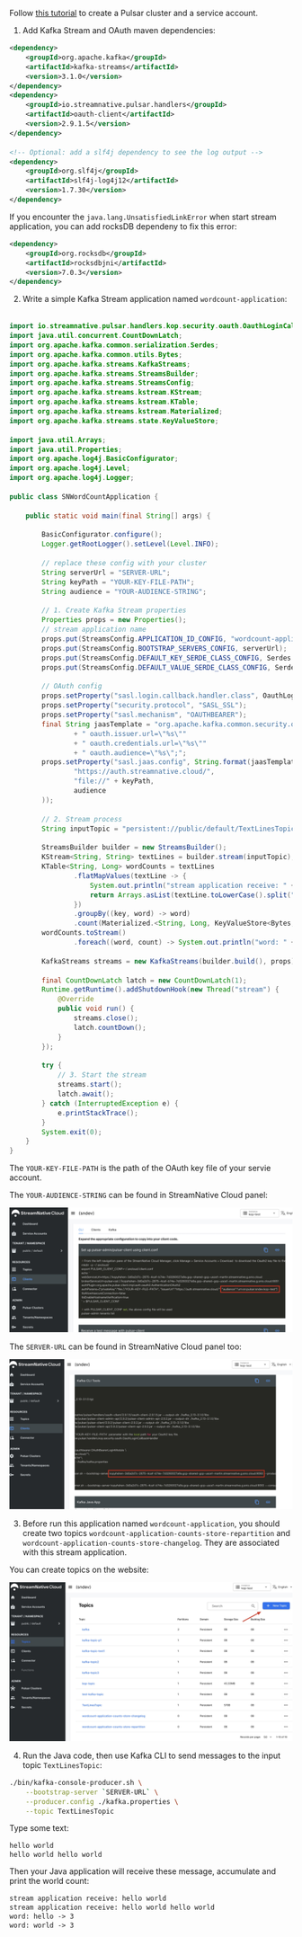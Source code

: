 
Follow [this tutorial](https://www.notion.so/streamnativeio/StreamNative-Cloud-for-Kafka-DRAFT-6aa74659b5f5495883beaa88e21eabc6) to create a Pulsar cluster and a service account.

1. Add Kafka Stream and OAuth maven dependencies:

```xml
<dependency>
    <groupId>org.apache.kafka</groupId>
    <artifactId>kafka-streams</artifactId>
    <version>3.1.0</version>
</dependency>
<dependency>
    <groupId>io.streamnative.pulsar.handlers</groupId>
    <artifactId>oauth-client</artifactId>
    <version>2.9.1.5</version>
</dependency>

<!-- Optional: add a slf4j dependency to see the log output -->
<dependency>
    <groupId>org.slf4j</groupId>
    <artifactId>slf4j-log4j12</artifactId>
    <version>1.7.30</version>
</dependency>
```

If you encounter the `java.lang.UnsatisfiedLinkError` when start stream application, you can add rocksDB dependeny to fix this error:

```xml
<dependency>
    <groupId>org.rocksdb</groupId>
    <artifactId>rocksdbjni</artifactId>
    <version>7.0.3</version>
</dependency>
```


2. Write a simple Kafka Stream application named `wordcount-application`:

```java

import io.streamnative.pulsar.handlers.kop.security.oauth.OauthLoginCallbackHandler;
import java.util.concurrent.CountDownLatch;
import org.apache.kafka.common.serialization.Serdes;
import org.apache.kafka.common.utils.Bytes;
import org.apache.kafka.streams.KafkaStreams;
import org.apache.kafka.streams.StreamsBuilder;
import org.apache.kafka.streams.StreamsConfig;
import org.apache.kafka.streams.kstream.KStream;
import org.apache.kafka.streams.kstream.KTable;
import org.apache.kafka.streams.kstream.Materialized;
import org.apache.kafka.streams.state.KeyValueStore;

import java.util.Arrays;
import java.util.Properties;
import org.apache.log4j.BasicConfigurator;
import org.apache.log4j.Level;
import org.apache.log4j.Logger;

public class SNWordCountApplication {

    public static void main(final String[] args) {

        BasicConfigurator.configure();
        Logger.getRootLogger().setLevel(Level.INFO);

        // replace these config with your cluster
        String serverUrl = "SERVER-URL";
        String keyPath = "YOUR-KEY-FILE-PATH";
        String audience = "YOUR-AUDIENCE-STRING";

        // 1. Create Kafka Stream properties
        Properties props = new Properties();
        // stream application name
        props.put(StreamsConfig.APPLICATION_ID_CONFIG, "wordcount-application");
        props.put(StreamsConfig.BOOTSTRAP_SERVERS_CONFIG, serverUrl);
        props.put(StreamsConfig.DEFAULT_KEY_SERDE_CLASS_CONFIG, Serdes.String().getClass());
        props.put(StreamsConfig.DEFAULT_VALUE_SERDE_CLASS_CONFIG, Serdes.String().getClass());

        // OAuth config
        props.setProperty("sasl.login.callback.handler.class", OauthLoginCallbackHandler.class.getName());
        props.setProperty("security.protocol", "SASL_SSL");
        props.setProperty("sasl.mechanism", "OAUTHBEARER");
        final String jaasTemplate = "org.apache.kafka.common.security.oauthbearer.OAuthBearerLoginModule required"
                + " oauth.issuer.url=\"%s\""
                + " oauth.credentials.url=\"%s\""
                + " oauth.audience=\"%s\";";
        props.setProperty("sasl.jaas.config", String.format(jaasTemplate,
                "https://auth.streamnative.cloud/",
                "file://" + keyPath,
                audience
        ));

        // 2. Stream process
        String inputTopic = "persistent://public/default/TextLinesTopic";

        StreamsBuilder builder = new StreamsBuilder();
        KStream<String, String> textLines = builder.stream(inputTopic);
        KTable<String, Long> wordCounts = textLines
                .flatMapValues(textLine -> {
                    System.out.println("stream application receive: " + textLine);
                    return Arrays.asList(textLine.toLowerCase().split("\\W+"));
                })
                .groupBy((key, word) -> word)
                .count(Materialized.<String, Long, KeyValueStore<Bytes, byte[]>>as("counts-store"));
        wordCounts.toStream()
                .foreach((word, count) -> System.out.println("word: " + word + " -> " + count));

        KafkaStreams streams = new KafkaStreams(builder.build(), props);

        final CountDownLatch latch = new CountDownLatch(1);
        Runtime.getRuntime().addShutdownHook(new Thread("stream") {
            @Override
            public void run() {
                streams.close();
                latch.countDown();
            }
        });

        try {
            // 3. Start the stream
            streams.start();
            latch.await();
        } catch (InterruptedException e) {
            e.printStackTrace();
        }
        System.exit(0);
    }
}
```

The `YOUR-KEY-FILE-PATH` is the path of the OAuth key file of your servie account.

The `YOUR-AUDIENCE-STRING` can be found in StreamNative Cloud panel:

![](./images/audience.jpg)

The `SERVER-URL` can be found in StreamNative Cloud panel too:

![](./images/broker-url.jpg)


3. Before run this application named `wordcount-application`, you should create two topics `wordcount-application-counts-store-repartition` and `wordcount-application-counts-store-changelog`. They are associated with this stream application.

You can create topics on the website:

![](./images/create-topics.jpg)


4. Run the Java code, then use Kafka CLI to send messages to the input topic `TextLinesTopic`:

```bash
./bin/kafka-console-producer.sh \
    --bootstrap-server `SERVER-URL` \
    --producer.config ./kafka.properties \
    --topic TextLinesTopic
```

Type some text:

```shell
hello world
hello world hello world
```

Then your Java application will receive these message, accumulate and print the world count:

```shell
stream application receive: hello world
stream application receive: hello world hello world
word: hello -> 3
word: world -> 3
```